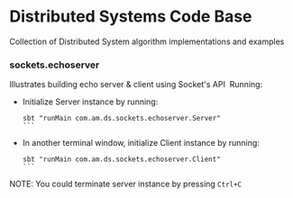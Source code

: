 # Distributed Systems Code Base

Collection of Distributed System algorithm implementations and examples

### sockets.echoserver  

Illustrates building echo server & client using Socket's API  Running:  

* Initialize Server instance by running:  

    ``` 
    sbt "runMain com.am.ds.sockets.echoserver.Server" 
    ```  

* In another terminal window, initialize Client instance by running:  

    ``` 
    sbt "runMain com.am.ds.sockets.echoserver.Client" 
    ```  

NOTE: You could terminate server instance by pressing `Ctrl+C`